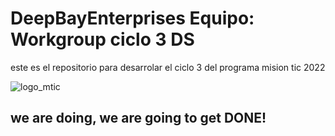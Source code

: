 # DeepBayEnterprises  Equipo: Workgroup ciclo 3 DS

este es el repositorio para desarrolar el ciclo 3 del programa mision tic 2022


![logo_mtic](https://www.misiontic2022.gov.co/746/articles-238074_foto_marquesina.png)

## we are doing, we are going to get DONE!
